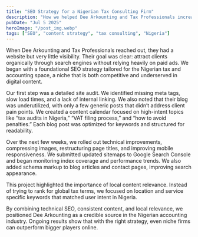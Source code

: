 ```yaml
---
title: "SEO Strategy for a Nigerian Tax Consulting Firm"
description: "How we helped Dee Arkounting and Tax Professionals increase their visibility, ranking, and lead generation through tailored SEO and content marketing."
pubDate: "Jul 5 2025"
heroImage: "/post_img.webp"
tags: ["SEO", "content strategy", "tax consulting", "Nigeria"]
---
```


When Dee Arkounting and Tax Professionals reached out, they had a website but very little visibility. Their goal was clear: attract clients organically through search engines without relying heavily on paid ads. We began with a foundational SEO strategy tailored for the Nigerian tax and accounting space, a niche that is both competitive and underserved in digital content.

Our first step was a detailed site audit. We identified missing meta tags, slow load times, and a lack of internal linking. We also noted that their blog was underutilized, with only a few generic posts that didn’t address client pain points. We created a content calendar focused on high-intent topics like “tax audits in Nigeria,” “VAT filing process,” and “how to avoid penalties.” Each blog post was optimized for keywords and structured for readability.

Over the next few weeks, we rolled out technical improvements, compressing images, restructuring page titles, and improving mobile responsiveness. We submitted updated sitemaps to Google Search Console and began monitoring index coverage and performance trends. We also added schema markup to blog articles and contact pages, improving search appearance.

This project highlighted the importance of local content relevance. Instead of trying to rank for global tax terms, we focused on location and service specific keywords that matched user intent in Nigeria.

By combining technical SEO, consistent content, and local relevance, we positioned Dee Arkounting as a credible source in the Nigerian accounting industry. Ongoing results show that with the right strategy, even niche firms can outperform bigger players online.

